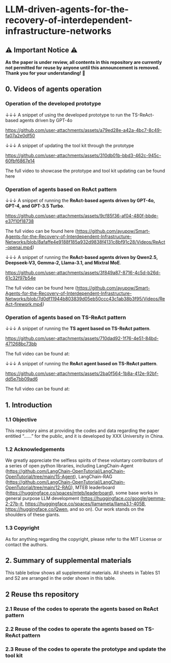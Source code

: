 # LLM-driven-agents-for-the-recovery-of-interdependent-infrastructure-networks

## ⚠️ Important Notice ⚠️
__As the paper is under review, all contents in this repository are currently not permitted for reuse by anyone until this announcement is removed. Thank you for your understanding! 🙏__

## 0. Videos of agents operation

### Operation of the developed prototype

↓↓↓ A snippet of using the developed prototype to run the TS-ReAct-based agents driven by GPT-4o

https://github.com/user-attachments/assets/a79ed28e-a42a-4bc7-8c49-fa07a2e0df50

↓↓↓ A snippet of updating the tool kit through the prototype

https://github.com/user-attachments/assets/310db01b-bbd3-462c-945c-60fbf6867e14

The full video to showcase the prototype and tool kit updating can be found here

### Operation of agents based on ReAct pattern

↓↓↓ A snippet of running the **ReAct-based agents driven by GPT-4o, GPT-4, and GPT-3.5 Turbo**.

https://github.com/user-attachments/assets/9cf85f36-af04-480f-bbde-e37f10f18738

The full video can be found here (https://github.com/ayupow/Smart-Agents-for-the-Recovery-of-Interdependent-Infrastructure-Networks/blob/8afaffe4e9188f185a932d9838f4131c8bf91c28/Videos/ReAct-openai.mp4)
 
↓↓↓ A snippet of running the **ReAct-based agents driven by Qwen2.5, Deepseek-V3, Gemma-2, Llama-3.1, and Mixtral MoE**.

https://github.com/user-attachments/assets/3f849a87-8716-4c5d-b26d-61c32f97b54e

The full video can be found here (https://github.com/ayupow/Smart-Agents-for-the-Recovery-of-Interdependent-Infrastructure-Networks/blob/7d0df11944b803839d05eb50ccc43c1ab38b3f95/Videos/ReAct-firework.mp4)

### Operation of agents based on TS-ReAct pattern

↓↓↓ A snippet of running the **TS agent based on TS-ReAct pattern**. 

https://github.com/user-attachments/assets/710dad92-1f76-4e51-84bd-471268bc73bb

The full video can be found at:

↓↓↓ A snippet of running the **ReAct agent based on TS-ReAct pattern**. 

https://github.com/user-attachments/assets/2ba0f564-1b8a-412e-92bf-dd5e7bb09ad6

The full video can be found at:

## 1. Introduction
### 1.1 Objective 
This repository aims at providing the codes and data regarding the paper entitled “……” for the public, and it is developed by XXX University in China.
### 1.2 Acknowledgements
We greatly appreciate the selfless spirits of these voluntary contributors of a series of open python libraries, including LangChain-Agent (https://github.com/LangChain-OpenTutorial/LangChain-OpenTutorial/tree/main/15-Agent), LangChain-RAG (https://github.com/LangChain-OpenTutorial/LangChain-OpenTutorial/tree/main/12-RAG), MTEB leaderboard (https://huggingface.co/spaces/mteb/leaderboard), some base works in general purpose LLM development (https://huggingface.co/google/gemma-2-27b-it, https://huggingface.co/spaces/llamameta/llama3.1-405B, https://huggingface.co/Qwen, and so on). Our work stands on the shoulders of these giants.
### 1.3 Copyright
As for anything regarding the copyright, please refer to the MIT License or contact the authors.

## 2. Summary of supplemental materials
This table below shows all supplemental materials. All sheets in Tables S1 and S2 are arranged in the order shown in this table.


## 2 Reuse ths repository
### 2.1 Reuse of the codes to operate the agents based on ReAct pattern

### 2.2 Reuse of the codes to operate the agents based on TS-ReAct pattern

### 2.3 Reuse of the codes to operate the prototype and update the tool kit







